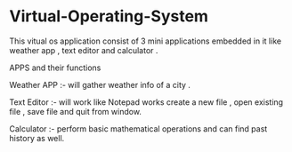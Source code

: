 # Virtual-Operating-System
This vitual os application consist of 3 mini applications  embedded in it like weather app , text editor and calculator .

APPS and their functions 

Weather APP :- will gather weather info of a city .
 
Text Editor :- will work like  Notepad works  create a new file , open existing file , save file and quit from window.

Calculator :- perform basic mathematical operations and can find past history as well.
